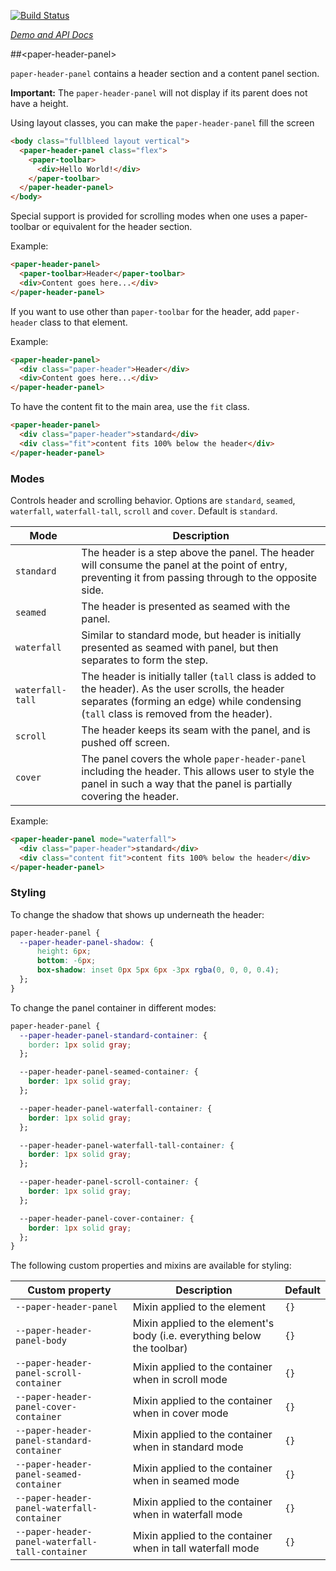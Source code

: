 
<!---

This README is automatically generated from the comments in these files:
paper-header-panel.html

Edit those files, and our readme bot will duplicate them over here!
Edit this file, and the bot will squash your changes :)

The bot does some handling of markdown. Please file a bug if it does the wrong
thing! https://github.com/PolymerLabs/tedium/issues

-->

[![Build Status](https://travis-ci.org/PolymerElements/paper-header-panel.svg?branch=master)](https://travis-ci.org/PolymerElements/paper-header-panel)

_[Demo and API Docs](https://elements.polymer-project.org/elements/paper-header-panel)_


##&lt;paper-header-panel&gt;

`paper-header-panel` contains a header section and a content panel section.

__Important:__ The `paper-header-panel` will not display if its parent does not have a height.

Using layout classes, you can make the `paper-header-panel` fill the screen

```html
<body class="fullbleed layout vertical">
  <paper-header-panel class="flex">
    <paper-toolbar>
      <div>Hello World!</div>
    </paper-toolbar>
  </paper-header-panel>
</body>
```

Special support is provided for scrolling modes when one uses a paper-toolbar or equivalent for the
header section.

Example:

```html
<paper-header-panel>
  <paper-toolbar>Header</paper-toolbar>
  <div>Content goes here...</div>
</paper-header-panel>
```

If you want to use other than `paper-toolbar` for the header, add `paper-header` class to that
element.

Example:

```html
<paper-header-panel>
  <div class="paper-header">Header</div>
  <div>Content goes here...</div>
</paper-header-panel>
```

To have the content fit to the main area, use the `fit` class.

```html
<paper-header-panel>
  <div class="paper-header">standard</div>
  <div class="fit">content fits 100% below the header</div>
</paper-header-panel>
```

### Modes

Controls header and scrolling behavior. Options are `standard`, `seamed`, `waterfall`, `waterfall-tall`, `scroll` and
`cover`. Default is `standard`.

| Mode | Description |
| --- | --- |
| `standard` | The header is a step above the panel. The header will consume the panel at the point of entry, preventing it from passing through to the opposite side. |
| `seamed` | The header is presented as seamed with the panel. |
| `waterfall` | Similar to standard mode, but header is initially presented as seamed with panel, but then separates to form the step. |
| `waterfall-tall` | The header is initially taller (`tall` class is added to the header). As the user scrolls, the header separates (forming an edge) while condensing (`tall` class is removed from the header). |
| `scroll` | The header keeps its seam with the panel, and is pushed off screen. |
| `cover` | The panel covers the whole `paper-header-panel` including the header. This allows user to style the panel in such a way that the panel is partially covering the header. |

Example:

```html
<paper-header-panel mode="waterfall">
  <div class="paper-header">standard</div>
  <div class="content fit">content fits 100% below the header</div>
</paper-header-panel>
```

### Styling

To change the shadow that shows up underneath the header:

```css
paper-header-panel {
  --paper-header-panel-shadow: {
      height: 6px;
      bottom: -6px;
      box-shadow: inset 0px 5px 6px -3px rgba(0, 0, 0, 0.4);
  };
}
```

To change the panel container in different modes:

```css
paper-header-panel {
  --paper-header-panel-standard-container: {
    border: 1px solid gray;
  };

  --paper-header-panel-seamed-container: {
    border: 1px solid gray;
  };

  --paper-header-panel-waterfall-container: {
    border: 1px solid gray;
  };

  --paper-header-panel-waterfall-tall-container: {
    border: 1px solid gray;
  };

  --paper-header-panel-scroll-container: {
    border: 1px solid gray;
  };

  --paper-header-panel-cover-container: {
    border: 1px solid gray;
  };
}
```

The following custom properties and mixins are available for styling:

| Custom property | Description | Default |
| --- | --- | --- |
| `--paper-header-panel` | Mixin applied to the element | `{}` |
| `--paper-header-panel-body` | Mixin applied to the element's body (i.e. everything below the toolbar) | `{}` |
| `--paper-header-panel-scroll-container` | Mixin applied to the container when in scroll mode | `{}` |
| `--paper-header-panel-cover-container` | Mixin applied to the container when in cover mode | `{}` |
| `--paper-header-panel-standard-container` | Mixin applied to the container when in standard mode | `{}` |
| `--paper-header-panel-seamed-container` | Mixin applied to the container when in seamed mode | `{}` |
| `--paper-header-panel-waterfall-container` | Mixin applied to the container when in waterfall mode | `{}` |
| `--paper-header-panel-waterfall-tall-container` | Mixin applied to the container when in tall waterfall mode | `{}` |


